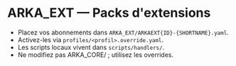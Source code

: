 # ARKA_EXT — Packs d'extensions
- Placez vos abonnements dans `ARKA_EXT/ARKAEXT{ID}-{SHORTNAME}.yaml`.
- Activez-les via `profiles/<profil>.override.yaml`.
- Les scripts locaux vivent dans `scripts/handlers/`.
- Ne modifiez pas ARKA_CORE/ ; utilisez les overrides.